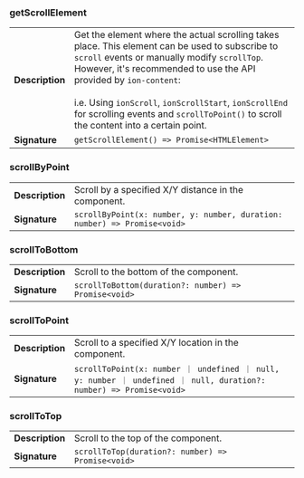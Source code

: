 

### getScrollElement

| | |
| --- | --- |
| **Description** | Get the element where the actual scrolling takes place. This element can be used to subscribe to `scroll` events or manually modify `scrollTop`. However, it's recommended to use the API provided by `ion-content`:<br /><br />i.e. Using `ionScroll`, `ionScrollStart`, `ionScrollEnd` for scrolling events and `scrollToPoint()` to scroll the content into a certain point. |
| **Signature** | `getScrollElement() => Promise<HTMLElement>` |


### scrollByPoint

| | |
| --- | --- |
| **Description** | Scroll by a specified X/Y distance in the component. |
| **Signature** | `scrollByPoint(x: number, y: number, duration: number) => Promise<void>` |


### scrollToBottom

| | |
| --- | --- |
| **Description** | Scroll to the bottom of the component. |
| **Signature** | `scrollToBottom(duration?: number) => Promise<void>` |


### scrollToPoint

| | |
| --- | --- |
| **Description** | Scroll to a specified X/Y location in the component. |
| **Signature** | `scrollToPoint(x: number ｜ undefined ｜ null, y: number ｜ undefined ｜ null, duration?: number) => Promise<void>` |


### scrollToTop

| | |
| --- | --- |
| **Description** | Scroll to the top of the component. |
| **Signature** | `scrollToTop(duration?: number) => Promise<void>` |


